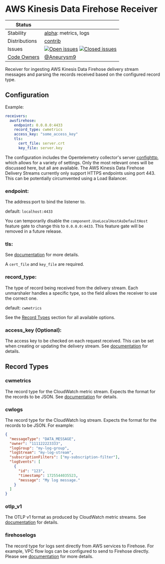 # AWS Kinesis Data Firehose Receiver

<!-- status autogenerated section -->
| Status        |           |
| ------------- |-----------|
| Stability     | [alpha]: metrics, logs   |
| Distributions | [contrib] |
| Issues        | [![Open issues](https://img.shields.io/github/issues-search/open-telemetry/opentelemetry-collector-contrib?query=is%3Aissue%20is%3Aopen%20label%3Areceiver%2Fawsfirehose%20&label=open&color=orange&logo=opentelemetry)](https://github.com/open-telemetry/opentelemetry-collector-contrib/issues?q=is%3Aopen+is%3Aissue+label%3Areceiver%2Fawsfirehose) [![Closed issues](https://img.shields.io/github/issues-search/open-telemetry/opentelemetry-collector-contrib?query=is%3Aissue%20is%3Aclosed%20label%3Areceiver%2Fawsfirehose%20&label=closed&color=blue&logo=opentelemetry)](https://github.com/open-telemetry/opentelemetry-collector-contrib/issues?q=is%3Aclosed+is%3Aissue+label%3Areceiver%2Fawsfirehose) |
| [Code Owners](https://github.com/open-telemetry/opentelemetry-collector-contrib/blob/main/CONTRIBUTING.md#becoming-a-code-owner)    | [@Aneurysm9](https://www.github.com/Aneurysm9) |

[alpha]: https://github.com/open-telemetry/opentelemetry-collector/blob/main/docs/component-stability.md#alpha
[contrib]: https://github.com/open-telemetry/opentelemetry-collector-releases/tree/main/distributions/otelcol-contrib
<!-- end autogenerated section -->

Receiver for ingesting AWS Kinesis Data Firehose delivery stream messages and parsing the records received based on the configured record type.

## Configuration

Example:

```yaml
receivers:
  awsfirehose:
    endpoint: 0.0.0.0:4433
    record_type: cwmetrics
    access_key: "some_access_key"
    tls:
      cert_file: server.crt
      key_file: server.key
```
The configuration includes the Opentelemetry collector's server [confighttp](https://github.com/open-telemetry/opentelemetry-collector/tree/main/config/confighttp#server-configuration),
which allows for a variety of settings. Only the most relevant ones will be discussed here, but all are available.
The AWS Kinesis Data Firehose Delivery Streams currently only support HTTPS endpoints using port 443. This can be potentially circumvented
using a Load Balancer.

### endpoint:
The address:port to bind the listener to.

default: `localhost:4433`

You can temporarily disable the `component.UseLocalHostAsDefaultHost` feature gate to change this to `0.0.0.0:4433`. This feature gate will be removed in a future release.

### tls:
See [documentation](https://github.com/open-telemetry/opentelemetry-collector/blob/main/config/configtls/README.md#server-configuration) for more details.

A `cert_file` and `key_file` are required.

### record_type:
The type of record being received from the delivery stream. Each unmarshaler handles a specific type, so the field allows the receiver to use the correct one.

default: `cwmetrics`

See the [Record Types](#record-types) section for all available options.

### access_key (Optional):
The access key to be checked on each request received. This can be set when creating or updating the delivery stream.
See [documentation](https://docs.aws.amazon.com/firehose/latest/dev/create-destination.html#create-destination-http) for details.

## Record Types

### cwmetrics
The record type for the CloudWatch metric stream. Expects the format for the records to be JSON.
See [documentation](https://docs.aws.amazon.com/AmazonCloudWatch/latest/monitoring/CloudWatch-Metric-Streams.html) for details.

### cwlogs
The record type for the CloudWatch log stream. Expects the format for the records to be JSON.
For example:

```json
{
  "messageType": "DATA_MESSAGE",
  "owner": "111122223333",
  "logGroup": "my-log-group",
  "logStream": "my-log-stream",
  "subscriptionFilters": ["my-subscription-filter"],
  "logEvents": [
    {
      "id": "123",
      "timestamp": 1725544035523,
      "message": "My log message."
    }
  ]
}
```

### otlp_v1
The OTLP v1 format as produced by CloudWatch metric streams.
See [documentation](https://docs.aws.amazon.com/AmazonCloudWatch/latest/monitoring/CloudWatch-metric-streams-formats-opentelemetry-100.html) for details.

### firehoselogs
The record type for logs sent directly from AWS services to Firehose. 
For example, VPC flow logs can be configured to send to Firehose directly. Please see [documentation](https://docs.aws.amazon.com/vpc/latest/userguide/flow-logs-firehose.html) for more details.
